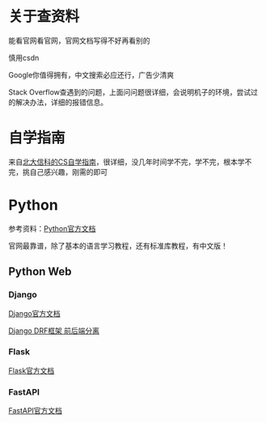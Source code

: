 # 关于查资料

能看官网看官网，官网文档写得不好再看别的

慎用csdn

Google你值得拥有，中文搜索必应还行，广告少清爽

Stack Overflow查遇到的问题，上面问问题很详细，会说明机子的环境，尝试过的解决办法，详细的报错信息。

# 自学指南

来自[北大信科的CS自学指南](https://csdiy.wiki/)，很详细，没几年时间学不完，学不完，根本学不完，挑自己感兴趣，刚需的即可

# Python

参考资料：[Python官方文档](https://docs.python.org/zh-cn/3/tutorial/index.html)

官网最靠谱，除了基本的语言学习教程，还有标准库教程，有中文版！


## Python Web

### Django

[Django官方文档](https://docs.djangoproject.com/zh-hans/4.2/)

[Django DRF框架 前后端分离](https://www.django-rest-framework.org/)

### Flask

[Flask官方文档](https://flask.net.cn/)

### FastAPI

[FastAPI官方文档](https://fastapi.tiangolo.com/zh/)




